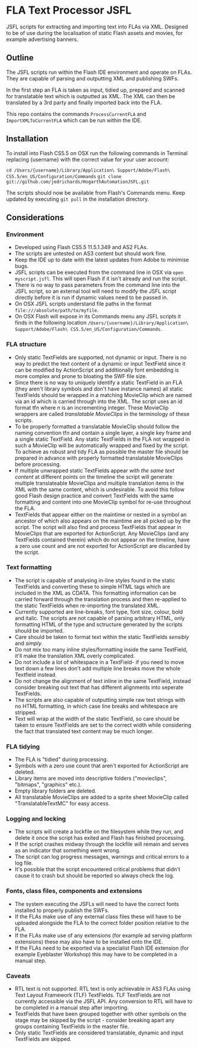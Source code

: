 # FLA Text Processor JSFL

JSFL scripts for extracting and importing text into FLAs via XML. Designed to be of use during the localisation of static Flash assets and movies, for example advertising banners.

## Outline

The JSFL scripts run within the Flash IDE environment and operate on FLAs. They are capable of parsing and outputting XML and publishing SWFs.

In the first step an FLA is taken as input, tidied up, prepared and scanned for translatable text which is outputted as XML. The XML can then be translated by a 3rd party and finally imported back into the FLA.

This repo contains the commands `ProcessCurrentFLA` and `ImportXMLToCurrentFLA` which can be run within the IDE.

## Installation

To install into Flash CS5.5 on OSX run the following commands in Terminal replacing {username} with the correct value for your user account:

`cd /Users/{username}/Library/Application\ Support/Adobe/Flash\ CS5.5/en_US/Configuration/Commands`
`git clone git://github.com/jedrichards/HogarthAutomationJSFL.git`

The scripts should now be available from Flash's Commands menu. Keep updated by executing `git pull` in the installation directory.

## Considerations

### Environment

- Developed using Flash CS5.5 11.5.1.349 and AS2 FLAs.
- The scripts are untested on AS3 content but should work fine.
- Keep the IDE up to date with the latest updates from Adobe to minimise bugs.
- JSFL scripts can be executed from the command line in OSX via `open myscript.jsfl`. This will open Flash if it isn't already and run the script.
- There is no way to pass parameters from the command line into the JSFL script, so an external tool will need to modify the JSFL script directly before it is run if dynamic values need to be passed in.
- On OSX JSFL scripts understand file paths in the format `file:///absolute/path/to/myfile`.
- On OSX Flash will expose in its Commands menu any JSFL scripts it finds in the following location `/Users/{username}/Library/Application\ Support/Adobe/Flash\ CS5.5/en_US/Configuration/Commands`.

### FLA structure

- Only static TextFields are supported, not dynamic or input. There is no way to predict the text content of a dynamic or input TextField since it can be modified by ActionScript and additionally font embedding is more complex and prone to bloating the SWF file size.
- Since there is no way to uniquely identify a static TextField in an FLA (they aren't library symbols and don't have instance names) all static TextFields should be wrapped in a matching MovieClip which are named via an id which is carried through into the XML. The script uses an id format tf*n* where *n* is an incrementing integer. These MovieClip wrappers are called *translatable MovieClips* in the terminology of these scripts.
- To be properly formatted a translatable MovieClip should follow the naming convention tf*n* and contain a single layer, a single key frame and a single static TextField. Any static TextFields in the FLA not wrapped in such a MovieClip will be automatically wrapped and fixed by the script. To achieve as robust and tidy FLA as possible the master file should be prepared in advance with properly formatted translatable MovieClips before processing.
- If multiple unwrapped static TextFields appear *with the same text content* at different points on the timeline the script will generate multiple translateable MovieClips and multiple translation items in the XML with the same content, which is undesirable. To avoid this follow good Flash design practice and convert TextFields with the same formatting and content into one MovieClip symbol for re-use throughout the FLA.
- TextFields that appear either on the maintime or nested in a symbol an ancestor of which also appears on the maintime are all picked up by the script. The script will also find and process TextFields that appear in MovieClips that are exported for ActionScript. Any MovieClips (and any TextFields contained therein) which do not appear on the timeline, have a zero use count and are not exported for ActionScript are discarded by the script.

### Text formatting

- The script is capable of analysing in-line styles found in the static TextFields and converting these to simple HTML tags which are included in the XML as CDATA. This formatting information can be carried forward through the translation process and then re-applied to the static TextFields when re-importing the translated XML.
- Currently supported are line-breaks, font type, font size, colour, bold and italic. The scripts are not capable of parsing arbitrary HTML, only formatting HTML of the type and sctructure generated by the scripts should be imported.
- Care should be taken to format text within the static TextFields *sensibly* and *simply*.
- Do not mix too many inline styles/formatting inside the same TextField, it'll make the translation XML overly complicated.
- Do not include a lot of whitespace in a TextField- if you need to move text down a few lines don't add multiple line breaks move the whole Textfield instead.
- Do not change the alignment of text inline in the same TextField, instead consider breaking out text that has different alignments into seperate TextFields.
- The scripts are also capable of outputting simple raw text strings with no HTML formatting, in which case line breaks and whitespace are stripped.
- Text will wrap at the width of the static TextField, so care should be taken to ensure TextFields are set to the correct width while considering the fact that translated text content may be much longer.

### FLA tidying

- The FLA is "tidied" during processing.
- Symbols with a zero use count that aren't exported for ActionScript are deleted.
- Library items are moved into descriptive folders ("movieclips", "bitmaps", "graphics" etc.).
- Empty library folders are deleted.
- All translatable MovieClips are added to a sprite sheet MovieClip called "TranslatableTextMC" for easy access.

### Logging and locking

- The scripts will create a lockfile on the filesystem while they run, and delete it once the script has exited and Flash has finished processing.
- If the script crashes midway through the lockfile will remain and serves as an indicator that something went wrong.
- The script can log progress messages, warnings and critical errors to a log file.
- It's possible that the script encountered critical problems that didn't cause it to crash but should be reported so always check the log.

### Fonts, class files, components and extensions

- The system executing the JSFLs will need to have the correct fonts installed to properly publish the SWFs.
- If the FLAs make use of any external class files these will have to be uploaded alongside the FLA to the correct folder position relative to the FLA.
- If the FLAs make use of any extensions (for example ad serving platform extensions) these may also have to be installed onto the IDE.
- If the FLAs need to be exported via a specialist Flash IDE extension (for example Eyeblaster Workshop) this may have to be completed in a manual step.

### Caveats

- RTL text is not supported. RTL text is only achievable in AS3 FLAs using Text Layout Framework (TLF) TextFields. TLF TextFields are not currently accessible via the JSFL API. Any conversion to RTL will have to be completed in a manual step after importing.
- TextFields that have been grouped together with other symbols on the stage may be skipped by the script - consider breaking apart any groups containing TextFields in the master file.
- Only static TextFields are considered translatable, dynamic and input TextFields are skipped.